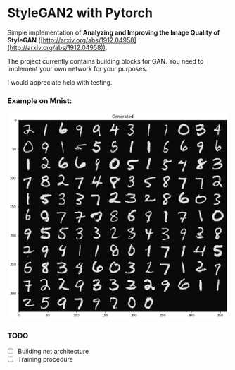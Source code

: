 # StyleGAN2 with Pytorch

Simple implementation of **Analyzing and Improving the Image Quality of StyleGAN** ([http://arxiv.org/abs/1912.04958](http://arxiv.org/abs/1912.04958)).

The project currently contains building blocks for GAN. You need to implement your own network for your purposes.

I would appreciate help with testing.


### Example on Mnist:

![mnist_example](samples/mnist.png)

### TODO

- [ ] Building net architecture
- [ ] Training procedure
